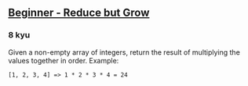 <h2><a href=https://www.codewars.com/kata/57f780909f7e8e3183000078/train/java target="_blank">Beginner - Reduce but Grow</a></h2><h3>8 kyu</h3><p>Given a non-empty array of integers, return the result of multiplying the values together in order. Example:</p><pre><code>[1, 2, 3, 4] =&gt; 1 * 2 * 3 * 4 = 24</code></pre>